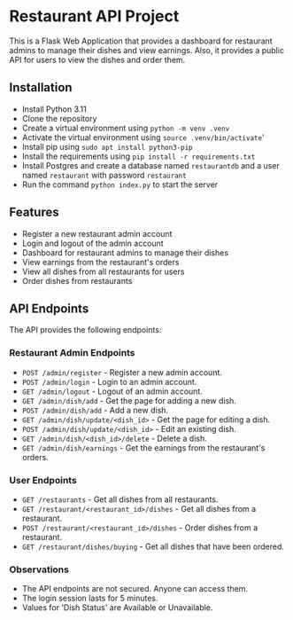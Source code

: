 # Restaurant API Project

This is a Flask Web Application that provides a dashboard for restaurant admins to manage their dishes and view earnings.
Also, it provides a public API for users to view the dishes and order them.

## Installation
* Install Python 3.11
* Clone the repository
* Create a virtual environment using `python -m venv .venv`
* Activate the virtual environment using `source .venv/bin/activate`'
* Install pip using `sudo apt install python3-pip`
* Install the requirements using `pip install -r requirements.txt`
* Install Postgres and create a database named `restaurantdb` and a user named `restaurant` with password `restaurant`
* Run the command `python index.py` to start the server

## Features
* Register a new restaurant admin account
* Login and logout of the admin account
* Dashboard for restaurant admins to manage their dishes
* View earnings from the restaurant's orders
* View all dishes from all restaurants for users
* Order dishes from restaurants

## API Endpoints
The API provides the following endpoints:

### Restaurant Admin Endpoints
* `POST /admin/register` - Register a new admin account.
* `POST /admin/login` - Login to an admin account.
* `GET /admin/logout` - Logout of an admin account.
* `GET /admin/dish/add` - Get the page for adding a new dish.
* `POST /admin/dish/add` - Add a new dish.
* `GET /admin/dish/update/<dish_id>` - Get the page for editing a dish.
* `POST /admin/dish/update/<dish_id>` - Edit an existing dish.
* `GET /admin/dish/<dish_id>/delete` - Delete a dish.
* `GET /admin/dish/earnings` - Get the earnings from the restaurant's orders.

### User Endpoints
* `GET /restaurants` - Get all dishes from all restaurants.
* `GET /restaurant/<restaurant_id>/dishes` - Get all dishes from a restaurant.
* `POST /restaurant/<restaurant_id>/dishes` - Order dishes from a restaurant.
* `GET /restaurant/dishes/buying` - Get all dishes that have been ordered. 

### Observations
* The API endpoints are not secured. Anyone can access them.
* The login session lasts for 5 minutes.
* Values for 'Dish Status' are Available or Unavailable.
